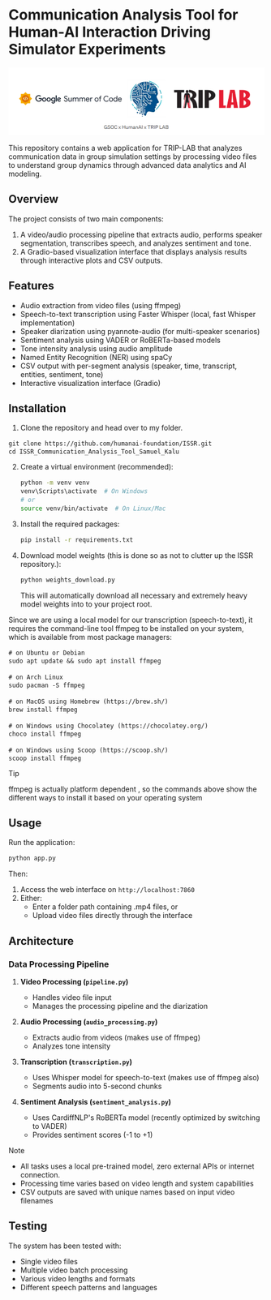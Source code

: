 
# Communication Analysis Tool for Human-AI Interaction Driving Simulator Experiments

![banner](assets/image.png)

This repository contains a web application for TRIP-LAB that analyzes communication data in group simulation settings by processing video files to understand group dynamics through advanced data analytics and AI modeling.

## Overview

The project consists of two main components:
1. A video/audio processing pipeline that extracts audio, performs speaker segmentation, transcribes speech, and analyzes sentiment and tone.
2. A Gradio-based visualization interface that displays analysis results through interactive plots and CSV outputs.

## Features

- Audio extraction from video files (using ffmpeg)
- Speech-to-text transcription using Faster Whisper (local, fast Whisper implementation)
- Speaker diarization using pyannote-audio (for multi-speaker scenarios)
- Sentiment analysis using VADER or RoBERTa-based models
- Tone intensity analysis using audio amplitude
- Named Entity Recognition (NER) using spaCy
- CSV output with per-segment analysis (speaker, time, transcript, entities, sentiment, tone)
- Interactive visualization interface (Gradio)

## Installation

1. Clone the repository and head over to my folder.
```
git clone https://github.com/humanai-foundation/ISSR.git
cd ISSR_Communication_Analysis_Tool_Samuel_Kalu
```

2. Create a virtual environment (recommended):
   ```bash
   python -m venv venv
   venv\Scripts\activate  # On Windows
   # or
   source venv/bin/activate  # On Linux/Mac
   ```
3. Install the required packages:
   ```bash
   pip install -r requirements.txt
   ```

4. Download model weights (this is done so as not to clutter up the ISSR repository.):
   ```bash
   python weights_download.py
   ```
   This will automatically download all necessary and extremely heavy model weights into  to your project root.

Since we are using a local model for our transcription (speech-to-text), it requires the command-line tool ffmpeg to be installed on your system, which is available from most package managers:

```
# on Ubuntu or Debian
sudo apt update && sudo apt install ffmpeg

# on Arch Linux
sudo pacman -S ffmpeg

# on MacOS using Homebrew (https://brew.sh/)
brew install ffmpeg

# on Windows using Chocolatey (https://chocolatey.org/)
choco install ffmpeg

# on Windows using Scoop (https://scoop.sh/)
scoop install ffmpeg
```

> [!TIP]
   > ffmpeg is actually platform dependent , so the commands above show the different ways to install it based on your operating system


## Usage


Run the application:
```bash
python app.py
```

Then:
1. Access the web interface on `http://localhost:7860`
2. Either:
   - Enter a folder path containing .mp4 files, or
   - Upload video files directly through the interface




## Architecture

### Data Processing Pipeline

1. **Video Processing (`pipeline.py`)**
   - Handles video file input
   - Manages the processing pipeline and the diarization

2. **Audio Processing (`audio_processing.py`)**
   - Extracts audio from videos (makes use of ffmpeg)
   - Analyzes tone intensity

3. **Transcription (`transcription.py`)**
   - Uses Whisper model for speech-to-text (makes use of ffmpeg also)
   - Segments audio into 5-second chunks

4. **Sentiment Analysis (`sentiment_analysis.py`)**
   - Uses CardiffNLP's RoBERTa model (recently optimized by switching to VADER)
   - Provides sentiment scores (-1 to +1)


>[!NOTE]
   >- All tasks  uses a local pre-trained model, zero external APIs or internet connection.
   >- Processing time varies based on video length and system capabilities
   >- CSV outputs are saved with unique names based on input video filenames


## Testing

The system has been tested with:
- Single video files
- Multiple video batch processing
- Various video lengths and formats
- Different speech patterns and languages


